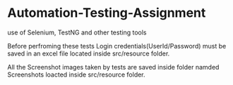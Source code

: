 # Automation-Testing-Assignment
use of Selenium, TestNG and other testing tools

Before perfroming these tests Login credentials(UserId/Password) must be saved in an excel file located inside src/resource folder.

All the Screenshot images taken by tests are saved inside folder namded Screenshots loacted inside src/resource folder.
